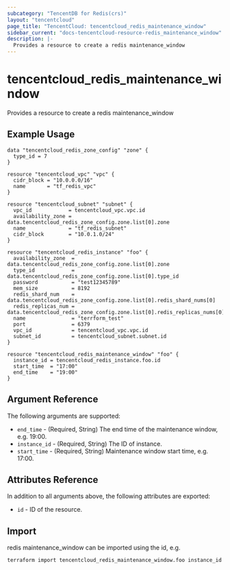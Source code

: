 ```yaml
---
subcategory: "TencentDB for Redis(crs)"
layout: "tencentcloud"
page_title: "TencentCloud: tencentcloud_redis_maintenance_window"
sidebar_current: "docs-tencentcloud-resource-redis_maintenance_window"
description: |-
  Provides a resource to create a redis maintenance_window
---
```


# tencentcloud_redis_maintenance_window

Provides a resource to create a redis maintenance_window

## Example Usage

```hcl
data "tencentcloud_redis_zone_config" "zone" {
  type_id = 7
}

resource "tencentcloud_vpc" "vpc" {
  cidr_block = "10.0.0.0/16"
  name       = "tf_redis_vpc"
}

resource "tencentcloud_subnet" "subnet" {
  vpc_id            = tencentcloud_vpc.vpc.id
  availability_zone = data.tencentcloud_redis_zone_config.zone.list[0].zone
  name              = "tf_redis_subnet"
  cidr_block        = "10.0.1.0/24"
}

resource "tencentcloud_redis_instance" "foo" {
  availability_zone  = data.tencentcloud_redis_zone_config.zone.list[0].zone
  type_id            = data.tencentcloud_redis_zone_config.zone.list[0].type_id
  password           = "test12345789"
  mem_size           = 8192
  redis_shard_num    = data.tencentcloud_redis_zone_config.zone.list[0].redis_shard_nums[0]
  redis_replicas_num = data.tencentcloud_redis_zone_config.zone.list[0].redis_replicas_nums[0]
  name               = "terrform_test"
  port               = 6379
  vpc_id             = tencentcloud_vpc.vpc.id
  subnet_id          = tencentcloud_subnet.subnet.id
}

resource "tencentcloud_redis_maintenance_window" "foo" {
  instance_id = tencentcloud_redis_instance.foo.id
  start_time  = "17:00"
  end_time    = "19:00"
}
```

## Argument Reference

The following arguments are supported:

* `end_time` - (Required, String) The end time of the maintenance window, e.g. 19:00.
* `instance_id` - (Required, String) The ID of instance.
* `start_time` - (Required, String) Maintenance window start time, e.g. 17:00.

## Attributes Reference

In addition to all arguments above, the following attributes are exported:

* `id` - ID of the resource.



## Import

redis maintenance_window can be imported using the id, e.g.

```
terraform import tencentcloud_redis_maintenance_window.foo instance_id
```

